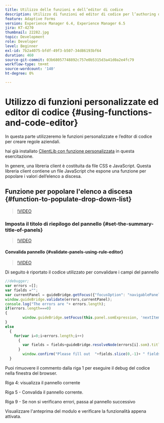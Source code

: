 ```yaml
---
title: Utilizzo delle funzioni e dell’editor di codice
description: Utilizzo di funzioni ed editor di codice per l’authoring di regole business
feature: Adaptive Forms
version: Experience Manager 6.4, Experience Manager 6.5
jira: KT-4270
thumbnail: 22282.jpg
topic: Development
role: Developer
level: Beginner
exl-id: 7b2a4075-bfdf-49f3-b507-34d86193bf64
duration: 460
source-git-commit: 03b68057748892c757e0b5315d3a41d0a2e4fc79
workflow-type: tm+mt
source-wordcount: '140'
ht-degree: 0%

---
```


# Utilizzo di funzioni personalizzate ed editor di codice {#using-functions-and-code-editor}

In questa parte utilizzeremo le funzioni personalizzate e l’editor di codice per creare regole aziendali.

hai già installato [ClientLib con funzione personalizzata](assets/client-libs-and-logo.zip) in questa esercitazione.

In genere, una libreria client è costituita da file CSS e JavaScript. Questa libreria client contiene un file JavaScript che espone una funzione per popolare i valori dell’elenco a discesa.


## Funzione per popolare l&#39;elenco a discesa {#function-to-populate-drop-down-list}

>[!VIDEO](https://video.tv.adobe.com/v/326882?quality=12&learn=on&captions=ita)

### Imposta il titolo di riepilogo del pannello {#set-the-summary-title-of-panels}

>[!VIDEO](https://video.tv.adobe.com/v/329221?quality=12&learn=on&captions=ita)

#### Convalida pannello {#validate-panels-using-rule-editor}

>[!VIDEO](https://video.tv.adobe.com/v/329220?quality=12&learn=on&captions=ita)

Di seguito è riportato il codice utilizzato per convalidare i campi del pannello

```javascript
//debugger;
var errors =[];
var fields ="";
var currentPanel = guideBridge.getFocus({"focusOption": "navigablePanel"});
window.guideBridge.validate(errors,currentPanel);
console.log("The errors are "+ errors.length);
if(errors.length===0)
{
        window.guideBridge.setFocus(this.panel.somExpression, 'nextItem', true);
}
else
  {
    for(var i=0;i<errors.length;i++)
      {
        var fields = fields+guideBridge.resolveNode(errors[i].som).title+" , ";
      }
        window.confirm("Please fill out  "+fields.slice(0,-1)+ " fields");
  }
```

Puoi rimuovere il commento dalla riga 1 per eseguire il debug del codice nella finestra del browser.

Riga 4: visualizza il pannello corrente

Riga 5 - Convalida il pannello corrente.

Riga 9 - Se non si verificano errori, passa al pannello successivo

Visualizzare l&#39;anteprima del modulo e verificare la funzionalità appena attivata.
